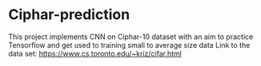 # Ciphar-prediction
This project implements CNN on Ciphar-10 dataset with an aim to practice Tensorflow and get used to training small to average size data
Link to the data set: https://www.cs.toronto.edu/~kriz/cifar.html

